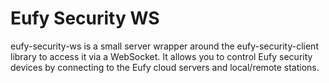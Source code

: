 # Eufy Security WS

eufy-security-ws is a small server wrapper around the eufy-security-client library to access it via a WebSocket. It allows you to control Eufy security devices by connecting to the Eufy cloud servers and local/remote stations.
